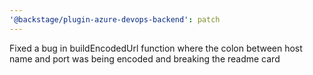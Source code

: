 ```yaml
---
'@backstage/plugin-azure-devops-backend': patch
---
```


Fixed a bug in buildEncodedUrl function where the colon between host name and port was being encoded and breaking the readme card
